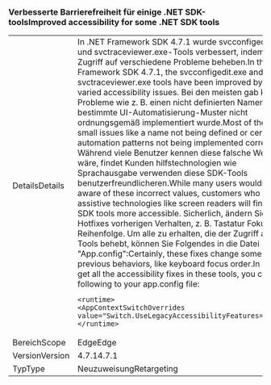 ### <a name="improved-accessibility-for-some-net-sdk-tools"></a><span data-ttu-id="0ac1f-101">Verbesserte Barrierefreiheit für einige .NET SDK-tools</span><span class="sxs-lookup"><span data-stu-id="0ac1f-101">Improved accessibility for some .NET SDK tools</span></span>

|   |   |
|---|---|
|<span data-ttu-id="0ac1f-102">Details</span><span class="sxs-lookup"><span data-stu-id="0ac1f-102">Details</span></span>|<span data-ttu-id="0ac1f-103">In .NET Framework SDK 4.7.1 wurde svcconfigedit.exe und svctraceviewer.exe-Tools verbessert, indem Sie Zugriff auf verschiedene Probleme beheben.</span><span class="sxs-lookup"><span data-stu-id="0ac1f-103">In the .NET Framework SDK 4.7.1, the svcconfigedit.exe and svctraceviewer.exe tools have been improved by fixing varied accessibility issues.</span></span> <span data-ttu-id="0ac1f-104">Bei den meisten gab kleine Probleme wie z. B. einen nicht definierten Namen oder bestimmte UI-Automatisierung-Muster nicht ordnungsgemäß implementiert wurde.</span><span class="sxs-lookup"><span data-stu-id="0ac1f-104">Most of these were small issues like a name not being defined or certain UI automation patterns not being implemented correctly.</span></span> <span data-ttu-id="0ac1f-105">Während viele Benutzer kennen diese falsche Werte wäre, findet Kunden hilfstechnologien wie Sprachausgabe verwenden diese SDK-Tools benutzerfreundlicheren.</span><span class="sxs-lookup"><span data-stu-id="0ac1f-105">While many users wouldn’t be aware of these incorrect values, customers who use assistive technologies like screen readers will find these SDK tools more accessible.</span></span> <span data-ttu-id="0ac1f-106">Sicherlich, ändern Sie diese Hotfixes vorherigen Verhalten, z. B. Tastatur Fokus Reihenfolge. Um alle zu erhalten, die der Zugriff auf diese Tools behebt, können Sie Folgendes in die Datei "App.config":</span><span class="sxs-lookup"><span data-stu-id="0ac1f-106">Certainly, these fixes change some previous behaviors, like keyboard focus order.In order to get all the accessibility fixes in these tools, you can the following to your app.config file:</span></span><pre><code class="language-xml">&lt;runtime&gt;&#13;&#10;&lt;AppContextSwitchOverrides value=&quot;Switch.UseLegacyAccessibilityFeatures=false&quot;/&gt;&#13;&#10;&lt;/runtime&gt;&#13;&#10;</code></pre>|
|<span data-ttu-id="0ac1f-107">Bereich</span><span class="sxs-lookup"><span data-stu-id="0ac1f-107">Scope</span></span>|<span data-ttu-id="0ac1f-108">Edge</span><span class="sxs-lookup"><span data-stu-id="0ac1f-108">Edge</span></span>|
|<span data-ttu-id="0ac1f-109">Version</span><span class="sxs-lookup"><span data-stu-id="0ac1f-109">Version</span></span>|<span data-ttu-id="0ac1f-110">4.7.1</span><span class="sxs-lookup"><span data-stu-id="0ac1f-110">4.7.1</span></span>|
|<span data-ttu-id="0ac1f-111">Typ</span><span class="sxs-lookup"><span data-stu-id="0ac1f-111">Type</span></span>|<span data-ttu-id="0ac1f-112">Neuzuweisung</span><span class="sxs-lookup"><span data-stu-id="0ac1f-112">Retargeting</span></span>|

